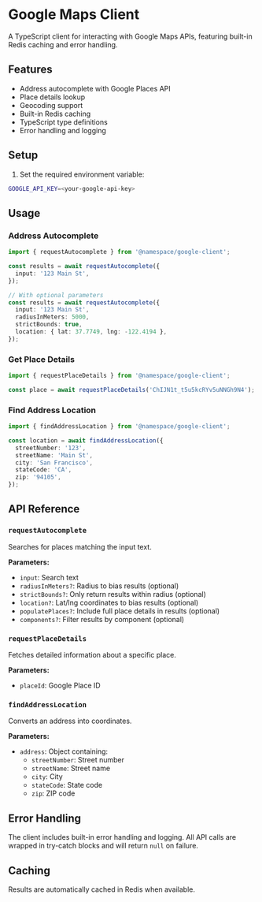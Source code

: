 # Google Maps Client

A TypeScript client for interacting with Google Maps APIs, featuring built-in Redis caching and error handling.

## Features

- Address autocomplete with Google Places API
- Place details lookup
- Geocoding support
- Built-in Redis caching
- TypeScript type definitions
- Error handling and logging

## Setup

1. Set the required environment variable:

```bash
GOOGLE_API_KEY=<your-google-api-key>
```

## Usage

### Address Autocomplete

```typescript
import { requestAutocomplete } from '@namespace/google-client';

const results = await requestAutocomplete({
  input: '123 Main St',
});

// With optional parameters
const results = await requestAutocomplete({
  input: '123 Main St',
  radiusInMeters: 5000,
  strictBounds: true,
  location: { lat: 37.7749, lng: -122.4194 },
});
```

### Get Place Details

```typescript
import { requestPlaceDetails } from '@namespace/google-client';

const place = await requestPlaceDetails('ChIJN1t_t5u5kcRYv5uNNGh9N4');
```

### Find Address Location

```typescript
import { findAddressLocation } from '@namespace/google-client';

const location = await findAddressLocation({
  streetNumber: '123',
  streetName: 'Main St',
  city: 'San Francisco',
  stateCode: 'CA',
  zip: '94105',
});
```

## API Reference

### `requestAutocomplete`

Searches for places matching the input text.

**Parameters:**

- `input`: Search text
- `radiusInMeters?`: Radius to bias results (optional)
- `strictBounds?`: Only return results within radius (optional)
- `location?`: Lat/lng coordinates to bias results (optional)
- `populatePlaces?`: Include full place details in results (optional)
- `components?`: Filter results by component (optional)

### `requestPlaceDetails`

Fetches detailed information about a specific place.

**Parameters:**

- `placeId`: Google Place ID

### `findAddressLocation`

Converts an address into coordinates.

**Parameters:**

- `address`: Object containing:
  - `streetNumber`: Street number
  - `streetName`: Street name
  - `city`: City
  - `stateCode`: State code
  - `zip`: ZIP code

## Error Handling

The client includes built-in error handling and logging. All API calls are wrapped in try-catch blocks and will return `null` on failure.

## Caching

Results are automatically cached in Redis when available.
